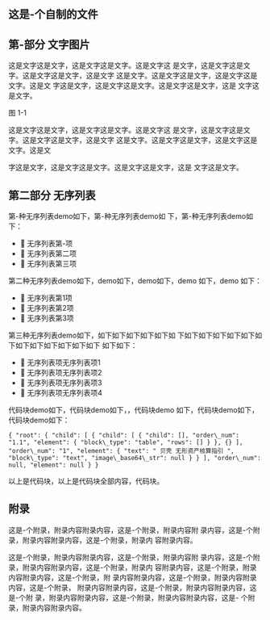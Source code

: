 ## 这是-个自制的文件

## 第-部分 文字图片

这是文字这是文字，这是文字这是文字。这是文字这 是文字，这是文字这是文字。这是文字这是文字，这是文字 这是文字。这是文字这是文字，这是文字这是文字。这是文 字这是文字，这是文字这是文字。这是文字这是文字，这是 文字这是文字。

图 1-1

<!-- image -->

这是文字这是文字，这是文字这是文字。这是文字这 是文字，这是文字这是文字。这是文字这是文字，这是文字 这是文字。这是文字这是文字，这是文字这是文字。这是文

字这是文字，这是文字这是文字。这是文字这是文字，这是 文字这是文字。

## 第二部分 无序列表

第-种无序列表demo如下，第-种无序列表demo如 下，第-种无序列表demo如下：

-  无序列表第-项
-  无序列表第二项
-  无序列表第三项

第二种无序列表demo如下，demo如下，demo如下，demo 如下，demo 如下：

-  无序列表第1项
-  无序列表第2项
-  无序列表第3项

第三种无序列表demo如下，如下如下如下如下如下如 下如下如下如下如下如下如下如下如下如下如下如下如下 如下如下：

-  无序列表项无序列表项1
-  无序列表项无序列表项2
-  无序列表项无序列表项3
-  无序列表项无序列表项4

代码块demo如下，代码块demo如下，，代码块demo 如下，代码块demo如下，代码块demo如下：

```
{ "root": { "child": [ { "child": [ { "child": [], "order\_num": "1.1", "element": { "block\_type": "table", "rows": [] } }, {} ], "order\_num": "1", "element": { "text": " 贝壳 无形资产核算指引 ", "block\_type": "text", "image\_base64\_str": null } } ], "order\_num": null, "element": null } }
```

以上是代码块，以上是代码块全部内容，代码块。

## 附录

这是-个附录，附录内容附录内容，这是-个附录，附录内容附 录内容，这是-个附录，附录内容附录内容，这是-个附录，附录内 容附录内容。

这是-个附录，附录内容附录内容，这是-个附录，附录内容附 录内容，这是-个附录，附录内容附录内容，这是-个附录，附录内 容附录内容，这是-个附录，附录内容附录内容，这是-个附录，附 录内容附录内容，这是-个附录，附录内容附录内容，这是-个附录， 附录内容附录内容，这是-个附录，附录内容附录内容，这是-个附 录，附录内容附录内容，这是-个附录，附录内容附录内容，这是- 个附录，附录内容附录内容。